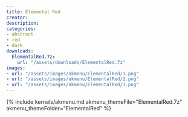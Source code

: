 ```yaml
---
title: Elemental Red
creator: 
description: 
categories:
- abstract
- red
- dark
downloads:
  ElementalRed.7z:
    url: "/assets/downloads/ElementalRed.7z"
images:
- url: "/assets/images/akmenu/ElementalRed/1.png"
- url: "/assets/images/akmenu/ElementalRed/2.png"
- url: "/assets/images/akmenu/ElementalRed/3.png"
---
```


{% include kernels/akmenu.md akmenu_themeFile="ElementalRed.7z" akmenu_themeFolder="ElementalRed" %}
